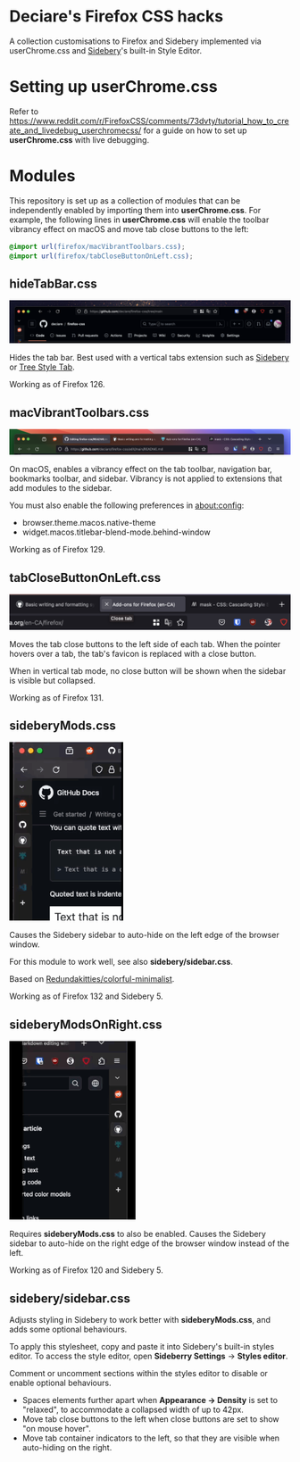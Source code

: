 # Deciare's Firefox CSS hacks

A collection customisations to Firefox and Sidebery implemented via userChrome.css and [Sidebery](https://addons.mozilla.org/en-US/firefox/addon/sidebery/)'s built-in Style Editor.

# Setting up userChrome.css

Refer to https://www.reddit.com/r/FirefoxCSS/comments/73dvty/tutorial_how_to_create_and_livedebug_userchromecss/ for a guide on how to set up **userChrome.css** with live debugging.

# Modules

This repository is set up as a collection of modules that can be independently enabled by importing them into **userChrome.css**. For example, the following lines in **userChrome.css** will enable the toolbar vibrancy effect on macOS and move tab close buttons to the left:

```css
@import url(firefox/macVibrantToolbars.css);
@import url(firefox/tabCloseButtonOnLeft.css);
```

## hideTabBar.css

![Screenshot of hidden tab bar](assets/images/hideTabBar.png)

Hides the tab bar. Best used with a vertical tabs extension such as [Sidebery](https://addons.mozilla.org/en-US/firefox/addon/sidebery/) or [Tree Style Tab](https://addons.mozilla.org/en-US/firefox/addon/tree-style-tab/).

Working as of Firefox 126.

## macVibrantToolbars.css

![Screenshot of vibrant toolbars](assets/images/macVibrantToolbars.png)

On macOS, enables a vibrancy effect on the tab toolbar, navigation bar, bookmarks toolbar, and sidebar. Vibrancy is not applied to extensions that add modules to the sidebar.

You must also enable the following preferences in [about:config](about:config):
- browser.theme.macos.native-theme
- widget.macos.titlebar-blend-mode.behind-window

Working as of Firefox 129.

## tabCloseButtonOnLeft.css

![Screenshot of tab close button on left](assets/images/tabCloseButtonOnLeft.png)

Moves the tab close buttons to the left side of each tab. When the pointer hovers over a tab, the tab's favicon is replaced with a close button.

When in vertical tab mode, no close button will be shown when the sidebar is visible but collapsed.

Working as of Firefox 131.

## sideberyMods.css

![Animation for Sidebery auto-hide on left](assets/images/sideberyMods.gif)

Causes the Sidebery sidebar to auto-hide on the left edge of the browser window.

For this module to work well, see also **sidebery/sidebar.css**.

Based on [Redundakitties/colorful-minimalist](https://github.com/Redundakitties/colorful-minimalist/).

Working as of Firefox 132 and Sidebery 5.

## sideberyModsOnRight.css

![Animation for Sidebery auto-hide on right](assets/images/sideberyModsOnRight.gif)

Requires **sideberyMods.css** to also be enabled. Causes the Sidebery sidebar to auto-hide on the right edge of the browser window instead of the left.

Working as of Firefox 120 and Sidebery 5.

## sidebery/sidebar.css

Adjusts styling in Sidebery to work better with **sideberyMods.css**, and adds some optional behaviours.

To apply this stylesheet, copy and paste it into Sidebery's built-in styles editor. To access the style editor, open **Sideberry Settings** -> **Styles editor**.

Comment or uncomment sections within the styles editor to disable or enable optional behaviours.

- Spaces elements further apart when **Appearance -> Density** is set to "relaxed", to accommodate a collapsed width of up to 42px.
- Move tab close buttons to the left when close buttons are set to show "on mouse hover".
- Move tab container indicators to the left, so that they are visible when auto-hiding on the right.
